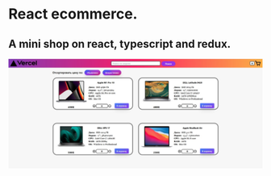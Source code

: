 # React ecommerce.

## A mini shop on react, typescript and redux.

![first picture](./src/assets/images/preview.jpg)
